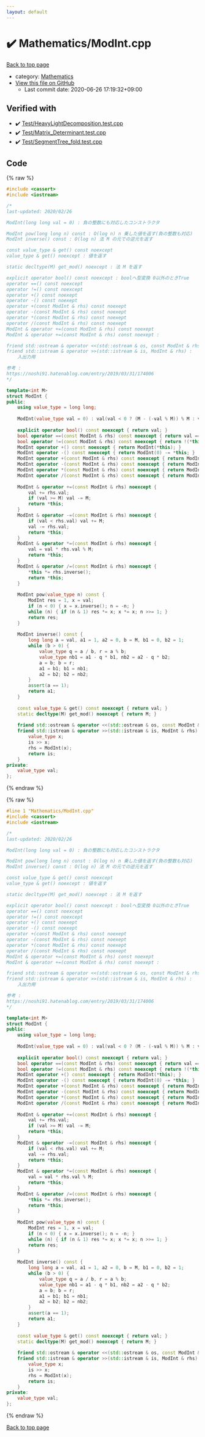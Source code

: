 ```yaml
---
layout: default
---
```


<!-- mathjax config similar to math.stackexchange -->
<script type="text/javascript" async
  src="https://cdnjs.cloudflare.com/ajax/libs/mathjax/2.7.5/MathJax.js?config=TeX-MML-AM_CHTML">
</script>
<script type="text/x-mathjax-config">
  MathJax.Hub.Config({
    TeX: { equationNumbers: { autoNumber: "AMS" }},
    tex2jax: {
      inlineMath: [ ['$','$'] ],
      processEscapes: true
    },
    "HTML-CSS": { matchFontHeight: false },
    displayAlign: "left",
    displayIndent: "2em"
  });
</script>

<script type="text/javascript" src="https://cdnjs.cloudflare.com/ajax/libs/jquery/3.4.1/jquery.min.js"></script>
<script src="https://cdn.jsdelivr.net/npm/jquery-balloon-js@1.1.2/jquery.balloon.min.js" integrity="sha256-ZEYs9VrgAeNuPvs15E39OsyOJaIkXEEt10fzxJ20+2I=" crossorigin="anonymous"></script>
<script type="text/javascript" src="../../assets/js/copy-button.js"></script>
<link rel="stylesheet" href="../../assets/css/copy-button.css" />


# :heavy_check_mark: Mathematics/ModInt.cpp

<a href="../../index.html">Back to top page</a>

* category: <a href="../../index.html#540b21ecdb276f5087ee585cedd6d5d0">Mathematics</a>
* <a href="{{ site.github.repository_url }}/blob/master/Mathematics/ModInt.cpp">View this file on GitHub</a>
    - Last commit date: 2020-06-26 17:19:32+09:00




## Verified with

* :heavy_check_mark: <a href="../../verify/Test/HeavyLightDecomposition.test.cpp.html">Test/HeavyLightDecomposition.test.cpp</a>
* :heavy_check_mark: <a href="../../verify/Test/Matrix_Determinant.test.cpp.html">Test/Matrix_Determinant.test.cpp</a>
* :heavy_check_mark: <a href="../../verify/Test/SegmentTree_fold.test.cpp.html">Test/SegmentTree_fold.test.cpp</a>


## Code

<a id="unbundled"></a>
{% raw %}
```cpp
#include <cassert>
#include <iostream>

/*
last-updated: 2020/02/26

ModInt(long long val = 0) : 負の整数にも対応したコンストラクタ

ModInt pow(long long n) const : O(log n) n 乗した値を返す(負の整数も対応)
ModInt inverse() const : O(log n) 法 M の元での逆元を返す

const value_type & get() const noexcept
value_type & get() noexcept : 値を返す

static decltype(M) get_mod() noexcept : 法 M を返す

explicit operator bool() const noexcept : boolへ型変換 0以外のときTrue
operator ==() const noexcept
operator !=() const noexcept
operator +() const noexept
operator -() const noexept
operator +(const ModInt & rhs) const noexept
operator -(const ModInt & rhs) const noexept
operator *(const ModInt & rhs) const noexept
operator /(const ModInt & rhs) const noexept
ModInt & operator +=(const ModInt & rhs) const noexept
ModInt & operator +=(const ModInt & rhs) const noexept :

friend std::ostream & operator <<(std::ostream & os, const ModInt & rhs)
friend std::istream & operator >>(std::istream & is, ModInt & rhs) :
	入出力用

参考 :
https://noshi91.hatenablog.com/entry/2019/03/31/174006
*/

template<int M>
struct ModInt {
public:
	using value_type = long long;
	
	ModInt(value_type val = 0) : val(val < 0 ? (M - (-val % M)) % M : val % M) {}
	
	explicit operator bool() const noexcept { return val; }
	bool operator ==(const ModInt & rhs) const noexcept { return val == rhs.val; }
	bool operator !=(const ModInt & rhs) const noexcept { return !(*this == rhs); }
	ModInt operator +() const noexcept { return ModInt(*this); }
	ModInt operator -() const noexcept { return ModInt(0) -= *this; }
	ModInt operator +(const ModInt & rhs) const noexcept { return ModInt(*this) += rhs; }
	ModInt operator -(const ModInt & rhs) const noexcept { return ModInt(*this) -= rhs; }
	ModInt operator *(const ModInt & rhs) const noexcept { return ModInt(*this) *= rhs; }
	ModInt operator /(const ModInt & rhs) const noexcept { return ModInt(*this) /= rhs; }
	
	ModInt & operator +=(const ModInt & rhs) noexcept {
		val += rhs.val;
		if (val >= M) val -= M;
		return *this;
	}
	ModInt & operator -=(const ModInt & rhs) noexcept {
		if (val < rhs.val) val += M;
		val -= rhs.val;
		return *this;
	}
	ModInt & operator *=(const ModInt & rhs) noexcept {
		val = val * rhs.val % M;
		return *this;
	}
	ModInt & operator /=(const ModInt & rhs) noexcept {
		*this *= rhs.inverse();
		return *this;
	}
	
	ModInt pow(value_type n) const {
		ModInt res = 1, x = val;
		if (n < 0) { x = x.inverse(); n = -n; }
		while (n) { if (n & 1) res *= x; x *= x; n >>= 1; }
		return res;
	}
	
	ModInt inverse() const {
		long long a = val, a1 = 1, a2 = 0, b = M, b1 = 0, b2 = 1;
		while (b > 0) {
			value_type q = a / b, r = a % b;
			value_type nb1 = a1 - q * b1, nb2 = a2 - q * b2;
			a = b; b = r;
			a1 = b1; b1 = nb1;
			a2 = b2; b2 = nb2;
		}
		assert(a == 1);
		return a1;
	}
	
	const value_type & get() const noexcept { return val; }
	static decltype(M) get_mod() noexcept { return M; }
	
	friend std::ostream & operator <<(std::ostream & os, const ModInt & rhs) { return os << rhs.val; }
	friend std::istream & operator >>(std::istream & is, ModInt & rhs) {
		value_type x;
		is >> x;
		rhs = ModInt(x);
		return is;
	}
private:
	value_type val;
};
```
{% endraw %}

<a id="bundled"></a>
{% raw %}
```cpp
#line 1 "Mathematics/ModInt.cpp"
#include <cassert>
#include <iostream>

/*
last-updated: 2020/02/26

ModInt(long long val = 0) : 負の整数にも対応したコンストラクタ

ModInt pow(long long n) const : O(log n) n 乗した値を返す(負の整数も対応)
ModInt inverse() const : O(log n) 法 M の元での逆元を返す

const value_type & get() const noexcept
value_type & get() noexcept : 値を返す

static decltype(M) get_mod() noexcept : 法 M を返す

explicit operator bool() const noexcept : boolへ型変換 0以外のときTrue
operator ==() const noexcept
operator !=() const noexcept
operator +() const noexept
operator -() const noexept
operator +(const ModInt & rhs) const noexept
operator -(const ModInt & rhs) const noexept
operator *(const ModInt & rhs) const noexept
operator /(const ModInt & rhs) const noexept
ModInt & operator +=(const ModInt & rhs) const noexept
ModInt & operator +=(const ModInt & rhs) const noexept :

friend std::ostream & operator <<(std::ostream & os, const ModInt & rhs)
friend std::istream & operator >>(std::istream & is, ModInt & rhs) :
	入出力用

参考 :
https://noshi91.hatenablog.com/entry/2019/03/31/174006
*/

template<int M>
struct ModInt {
public:
	using value_type = long long;
	
	ModInt(value_type val = 0) : val(val < 0 ? (M - (-val % M)) % M : val % M) {}
	
	explicit operator bool() const noexcept { return val; }
	bool operator ==(const ModInt & rhs) const noexcept { return val == rhs.val; }
	bool operator !=(const ModInt & rhs) const noexcept { return !(*this == rhs); }
	ModInt operator +() const noexcept { return ModInt(*this); }
	ModInt operator -() const noexcept { return ModInt(0) -= *this; }
	ModInt operator +(const ModInt & rhs) const noexcept { return ModInt(*this) += rhs; }
	ModInt operator -(const ModInt & rhs) const noexcept { return ModInt(*this) -= rhs; }
	ModInt operator *(const ModInt & rhs) const noexcept { return ModInt(*this) *= rhs; }
	ModInt operator /(const ModInt & rhs) const noexcept { return ModInt(*this) /= rhs; }
	
	ModInt & operator +=(const ModInt & rhs) noexcept {
		val += rhs.val;
		if (val >= M) val -= M;
		return *this;
	}
	ModInt & operator -=(const ModInt & rhs) noexcept {
		if (val < rhs.val) val += M;
		val -= rhs.val;
		return *this;
	}
	ModInt & operator *=(const ModInt & rhs) noexcept {
		val = val * rhs.val % M;
		return *this;
	}
	ModInt & operator /=(const ModInt & rhs) noexcept {
		*this *= rhs.inverse();
		return *this;
	}
	
	ModInt pow(value_type n) const {
		ModInt res = 1, x = val;
		if (n < 0) { x = x.inverse(); n = -n; }
		while (n) { if (n & 1) res *= x; x *= x; n >>= 1; }
		return res;
	}
	
	ModInt inverse() const {
		long long a = val, a1 = 1, a2 = 0, b = M, b1 = 0, b2 = 1;
		while (b > 0) {
			value_type q = a / b, r = a % b;
			value_type nb1 = a1 - q * b1, nb2 = a2 - q * b2;
			a = b; b = r;
			a1 = b1; b1 = nb1;
			a2 = b2; b2 = nb2;
		}
		assert(a == 1);
		return a1;
	}
	
	const value_type & get() const noexcept { return val; }
	static decltype(M) get_mod() noexcept { return M; }
	
	friend std::ostream & operator <<(std::ostream & os, const ModInt & rhs) { return os << rhs.val; }
	friend std::istream & operator >>(std::istream & is, ModInt & rhs) {
		value_type x;
		is >> x;
		rhs = ModInt(x);
		return is;
	}
private:
	value_type val;
};

```
{% endraw %}

<a href="../../index.html">Back to top page</a>

